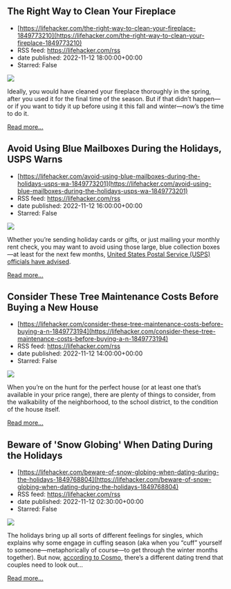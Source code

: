 ## The Right Way to Clean Your Fireplace
 - [https://lifehacker.com/the-right-way-to-clean-your-fireplace-1849773210](https://lifehacker.com/the-right-way-to-clean-your-fireplace-1849773210)
 - RSS feed: https://lifehacker.com/rss
 - date published: 2022-11-12 18:00:00+00:00
 - Starred: False

<img src="https://i.kinja-img.com/gawker-media/image/upload/s--X8sOMsrn--/c_fit,fl_progressive,q_80,w_636/19b9e0f36b18facf9b2d683f5191770b.jpg" /><p>Ideally, you would have cleaned your fireplace thoroughly in the spring, after you used it for the final time of the season. But if that didn’t happen—or if you want to tidy it up before using it this fall and winter—now’s the time to do it.<br /></p><p><a href="https://lifehacker.com/the-right-way-to-clean-your-fireplace-1849773210">Read more...</a></p>

## Avoid Using Blue Mailboxes During the Holidays, USPS Warns
 - [https://lifehacker.com/avoid-using-blue-mailboxes-during-the-holidays-usps-wa-1849773201](https://lifehacker.com/avoid-using-blue-mailboxes-during-the-holidays-usps-wa-1849773201)
 - RSS feed: https://lifehacker.com/rss
 - date published: 2022-11-12 16:00:00+00:00
 - Starred: False

<img src="https://i.kinja-img.com/gawker-media/image/upload/s--7USelT6i--/c_fit,fl_progressive,q_80,w_636/9979916342bdd5c9577eeb91229b3c0e.jpg" /><p>Whether you’re sending holiday cards or gifts, or just mailing your monthly rent check, you may want to avoid using those large, blue collection boxes—at least for the next few months, <a href="https://www.al.com/news/2022/10/heres-when-you-shouldnt-use-post-office-drop-boxes-according-to-usps.html" rel="noopener noreferrer" target="_blank">United States Postal Service (USPS) officials have advised</a>. </p><p><a href="https://lifehacker.com/avoid-using-blue-mailboxes-during-the-holidays-usps-wa-1849773201">Read more...</a></p>

## Consider These Tree Maintenance Costs Before Buying a New House
 - [https://lifehacker.com/consider-these-tree-maintenance-costs-before-buying-a-n-1849773194](https://lifehacker.com/consider-these-tree-maintenance-costs-before-buying-a-n-1849773194)
 - RSS feed: https://lifehacker.com/rss
 - date published: 2022-11-12 14:00:00+00:00
 - Starred: False

<img src="https://i.kinja-img.com/gawker-media/image/upload/s--pdWJ2w5b--/c_fit,fl_progressive,q_80,w_636/e92a9211ed98a9e9c0825218e6db1149.jpg" /><p>When you’re on the hunt for the perfect house (or at least one that’s available in your price range), there are plenty of things to consider, from the walkability of the neighborhood, to the school district, to the condition of the house itself. </p><p><a href="https://lifehacker.com/consider-these-tree-maintenance-costs-before-buying-a-n-1849773194">Read more...</a></p>

## Beware of 'Snow Globing' When Dating During the Holidays
 - [https://lifehacker.com/beware-of-snow-globing-when-dating-during-the-holidays-1849768804](https://lifehacker.com/beware-of-snow-globing-when-dating-during-the-holidays-1849768804)
 - RSS feed: https://lifehacker.com/rss
 - date published: 2022-11-12 02:30:00+00:00
 - Starred: False

<img src="https://i.kinja-img.com/gawker-media/image/upload/s--yyljHv5d--/c_fit,fl_progressive,q_80,w_636/5c6f6be4a2a9e5ac029b1a89d604de8d.jpg" /><p>The holidays bring up all sorts of different feelings for singles, which explains why some engage in cuffing season (aka when you “cuff” yourself to someone—metaphorically of course—to get through the winter months together). But now, <a href="https://www.cosmopolitan.com/sex-love/a30211085/breakups-after-holidays-explained/#:~:text=Coined%20right%20here%2C%20right%20now,more%20serious%20than%20you%20are." rel="noopener noreferrer" target="_blank">according to Cosmo</a>, there’s a different dating trend that couples need to look out…</p><p><a href="https://lifehacker.com/beware-of-snow-globing-when-dating-during-the-holidays-1849768804">Read more...</a></p>
